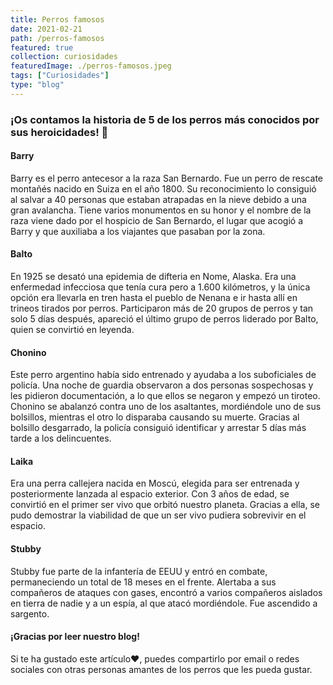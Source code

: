 ```yaml
---
title: Perros famosos
date: 2021-02-21
path: /perros-famosos
featured: true
collection: curiosidades
featuredImage: ./perros-famosos.jpeg
tags: ["Curiosidades"]
type: "blog"
---
```


### ¡Os contamos la historia de 5 de los perros más conocidos por sus heroicidades! 🌟

#### Barry

Barry es el perro antecesor a la raza San Bernardo.
Fue un perro de rescate montañés nacido en Suiza en el año 1800. Su reconocimiento lo consiguió al salvar a 40 personas que estaban atrapadas en la nieve debido a una gran avalancha. Tiene varios monumentos en su honor y el nombre de la raza viene dado por el hospicio de San Bernardo, el lugar que acogió a Barry y que auxiliaba a los viajantes que pasaban por la zona.
 
#### Balto

En 1925 se desató una epidemia de difteria en Nome, Alaska. Era una enfermedad infecciosa que tenía cura pero a 1.600 kilómetros, y la única opción era llevarla en tren hasta el pueblo de Nenana e ir hasta allí en trineos tirados por perros. Participaron más de 20 grupos de perros y tan solo 5 días después, apareció el último grupo de perros liderado por Balto, quien se convirtió en leyenda.
 
#### Chonino

Este perro argentino había sido entrenado y ayudaba a los suboficiales de policía. Una noche de guardia observaron a dos personas sospechosas y les pidieron documentación, a lo que ellos se negaron y empezó un tiroteo.
Chonino se abalanzó contra uno de los asaltantes, mordiéndole uno de sus bolsillos, mientras el otro lo disparaba causando su muerte.
Gracias al bolsillo desgarrado, la policía consiguió identificar y arrestar 5 días más tarde a los delincuentes.
 
#### Laika

Era una perra callejera nacida en Moscú, elegida para ser entrenada y posteriormente lanzada al espacio exterior. Con 3 años de edad, se convirtió en el primer ser vivo que orbitó nuestro planeta.
Gracias a ella, se pudo demostrar la viabilidad de que un ser vivo pudiera sobrevivir en el espacio.
 
#### Stubby

Stubby fue parte de la infantería de EEUU y entró en combate, permaneciendo un total de 18 meses en el frente. Alertaba a sus compañeros de ataques con gases, encontró a varios compañeros aislados en tierra de nadie y a un espía, al que atacó mordiéndole. Fue ascendido a sargento.
 

#### ¡Gracias por leer nuestro blog!

Si te ha gustado este artículo❤, puedes compartirlo por email o redes sociales con otras personas amantes de los perros que les pueda gustar.

